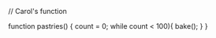 


// Carol's function

function pastries() {
    count = 0;
    while count < 100){
        bake();
    }
}


